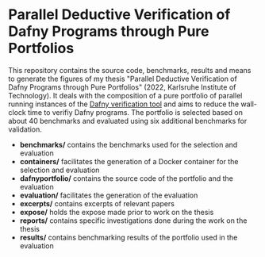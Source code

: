 # Parallel Deductive Verification of Dafny Programs through Pure Portfolios

This repository contains the source code, benchmarks, results and means to generate the figures
of my thesis "Parallel Deductive Verification of Dafny Programs through Pure Portfolios"
(2022, Karlsruhe Institute of Technology).
It deals with the composition of a pure portfolio of parallel running instances
of the [Dafny verification tool](https://github.com/dafny-lang/dafny)
and aims to reduce the wall-clock time to verifiy Dafny programs.
The portfolio is selected based on about 40 benchmarks
and evaluated using six additional benchmarks for validation.

* **benchmarks/** contains the benchmarks used for the selection and evaluation
* **containers/** facilitates the generation of a Docker container for the selection and evaluation
* **dafnyportfolio/** contains the source code of the portfolio and the evaluation
* **evaluation/** facilitates the generation of the evaluation
* **excerpts/** contains excerpts of relevant papers
* **expose/** holds the expose made prior to work on the thesis
* **reports/** contains specific investigations done during the work on the thesis
* **results/** contains benchmarking results of the portfolio used in the evaluation
